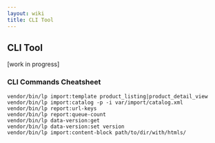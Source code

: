 ```yaml
---
layout: wiki
title: CLI Tool
---
```

## CLI Tool

[work in progress]


### CLI Commands Cheatsheet

```
vendor/bin/lp import:template product_listing|product_detail_view    
vendor/bin/lp import:catalog -p -i var/import/catalog.xml
vendor/bin/lp report:url-keys
vendor/bin/lp report:queue-count
vendor/bin/lp data-version:get
vendor/bin/lp data-version:set version
vendor/bin/lp import:content-block path/to/dir/with/htmls/
```
